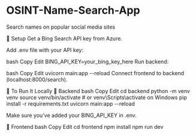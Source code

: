 # OSINT-Name-Search-App
Search names on popular social media sites

🔐 Setup
Get a Bing Search API key from Azure.

Add .env file with your API key:

bash
Copy
Edit
BING_API_KEY=your_bing_key_here
Run backend:

bash
Copy
Edit
uvicorn main:app --reload
Connect frontend to backend (localhost:8000/search).

🧪 To Run It Locally
🔹 Backend
bash
Copy
Edit
cd backend
python -m venv venv
source venv/bin/activate  # or venv\\Scripts\\activate on Windows
pip install -r requirements.txt
uvicorn main:app --reload

Make sure you’ve added your BING_API_KEY in .env.

🔹 Frontend
bash
Copy
Edit
cd frontend
npm install
npm run dev

